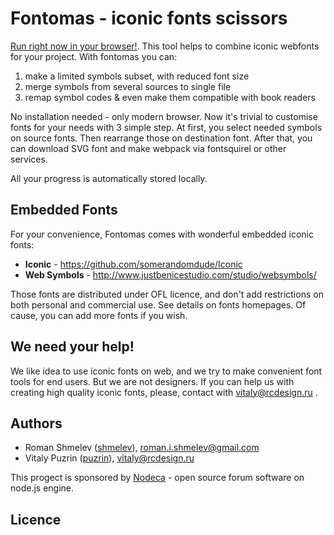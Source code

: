 Fontomas - iconic fonts scissors
================================

[Run right now in your browser!](http://shmelev.github.com/fontomas/). This tool
helps to combine iconic webfonts for your project. With fontomas you can:

1. make a limited symbols subset, with reduced font size
2. merge symbols from several sources to single file
3. remap symbol codes & even make them compatible with book readers

No installation needed - only modern browser. Now it's trivial to customise
fonts for your needs with 3 simple step. At first, you select needed symbols
on source fonts. Then rearrange those on destination font. After that, you can
download SVG font and make webpack via fontsquirel or other services.

All your progress is automatically stored locally.


## Embedded Fonts

For your convenience, Fontomas comes with wonderful embedded iconic fonts:

- __Iconic__ - https://github.com/somerandomdude/Iconic
- __Web Symbols__ - http://www.justbenicestudio.com/studio/websymbols/

Those fonts are distributed under OFL licence, and don't add restrictions on
both personal and commercial use. See details on fonts homepages. Of cause,
you can add more fonts if you wish.


## We need your help!

We like idea to use iconic fonts on web, and we try to make convenient font
tools for end users. But we are not designers. If you can help us with creating
high quality iconic fonts, please, contact with vitaly@rcdesign.ru .


## Authors

- Roman Shmelev ([shmelev](https://github.com/shmelev)), roman.i.shmelev@gmail.com
- Vitaly Puzrin ([puzrin](https://github.com/puzrin)), vitaly@rcdesign.ru

This progect is sponsored by [Nodeca](https://github.com/nodeca) - open source
forum software on node.js engine.


## Licence
